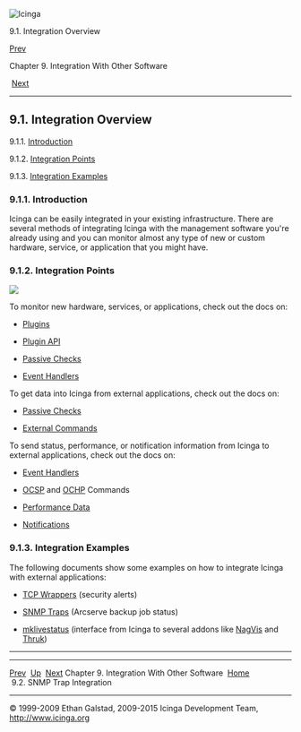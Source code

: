 ![Icinga](../images/logofullsize.png "Icinga")

9.1. Integration Overview

[Prev](ch09.md) 

Chapter 9. Integration With Other Software

 [Next](int-snmptrap.md)

* * * * *

9.1. Integration Overview
-------------------------

9.1.1. [Introduction](integration.md#introduction)

9.1.2. [Integration Points](integration.md#points)

9.1.3. [Integration Examples](integration.md#examples)

### 9.1.1. Introduction

Icinga can be easily integrated in your existing infrastructure. There
are several methods of integrating Icinga with the management software
you're already using and you can monitor almost any type of new or
custom hardware, service, or application that you might have.

### 9.1.2. Integration Points

![](../images/integrationoverview.png)

To monitor new hardware, services, or applications, check out the docs
on:

-   [Plugins](plugins.md "5.1. Icinga Plugins")

-   [Plugin API](pluginapi.md "11.1. Icinga Plugin API")

-   [Passive Checks](passivechecks.md "5.7. Passive Checks")

-   [Event Handlers](eventhandlers.md "7.3. Event Handlers")

To get data into Icinga from external applications, check out the docs
on:

-   [Passive Checks](passivechecks.md "5.7. Passive Checks")

-   [External Commands](extcommands.md "7.1. External Commands")

To send status, performance, or notification information from Icinga to
external applications, check out the docs on:

-   [Event Handlers](eventhandlers.md "7.3. Event Handlers")

-   [OCSP](configmain.md#configmain-ocsp_command) and
    [OCHP](configmain.md#configmain-ochp_command) Commands

-   [Performance Data](perfdata.md "7.15. Performance Data")

-   [Notifications](notifications.md "5.11. Notifications")

### 9.1.3. Integration Examples

The following documents show some examples on how to integrate Icinga
with external applications:

-   [TCP Wrappers](int-tcpwrappers.md "9.3. TCP Wrapper Integration")
    (security alerts)

-   [SNMP Traps](int-snmptrap.md "9.2. SNMP Trap Integration")
    (Arcserve backup job status)

-   [mklivestatus](int-mklivestatus.md "9.4. MKLiveStatus Integration")
    (interface from Icinga to several addons like
    [NagVis](http://www.nagvis.org) and [Thruk](http://www.thruk.org))

* * * * *

  --------------------------------------------- -------------------- -----------------------------
  [Prev](ch09.md)                             [Up](ch09.md)       [Next](int-snmptrap.md)
  Chapter 9. Integration With Other Software    [Home](index.md)    9.2. SNMP Trap Integration
  --------------------------------------------- -------------------- -----------------------------

© 1999-2009 Ethan Galstad, 2009-2015 Icinga Development Team,
http://www.icinga.org
